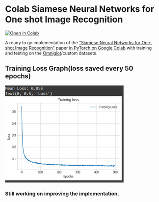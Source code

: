 # Colab Siamese Neural Networks for One shot Image Recognition
[![Open In Colab](https://colab.research.google.com/assets/colab-badge.svg)](https://colab.research.google.com/drive/1FWuoFKMzvOC91bKeVvp-IAkPxm5AHPh9?usp=sharing)

A ready to go implementation of the ["Siamese Neural Networks for One-shot Image Recognition"](https://www.cs.cmu.edu/~rsalakhu/papers/oneshot1.pdf) paper [in PyTorch on Google Colab](https://colab.research.google.com/drive/1FWuoFKMzvOC91bKeVvp-IAkPxm5AHPh9?usp=sharing) with training and testing on the [Omniglot](https://github.com/brendenlake/omniglot)/custom datasets.

## Training Loss Graph(loss saved every 50 epochs)

![Screenshot](omniglot_loss_new.PNG)

### Still working on improving the implementation.
